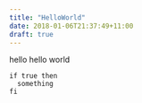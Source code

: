 ```yaml
---
title: "HelloWorld"
date: 2018-01-06T21:37:49+11:00
draft: true
---
```


hello hello world

```
if true then
  something
fi
```
